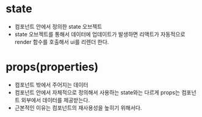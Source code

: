 # state
- 컴포넌트 안에서 정의한 state 오브젝트
- state 오브젝트를 통해서 데이터에 업데이트가 발생하면 리액트가 자동적으로 render 함수를 호출해서 ui를 리렌더 한다.

# props(properties)
- 컴포넌트 밖에서 주어지는 데이터
- 컴포넌트 안에서 자체적으로 정의해서 사용하는 state와는 다르게 props는 컴포넌트 외부에서 데이터를 제공받는다.
- 근본적인 이유는 컴포넌트의 재사용성을 높히기 위해서다.